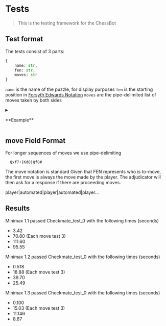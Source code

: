 # Tests

> This is the testing framework for the ChessBot

## Test format

The tests consist of 3 parts:

```python
{
    name: str,
    fen: str,
    moves: str
}
```

`name` is the name of the puzzle, for display purposes
`fen` is the starting position in [Forsyth Edwards Notation](https://en.wikipedia.org/wiki/Forsyth%E2%80%93Edwards_Notation)
`moves` are the pipe-delimited list of moves taken by both sides


<details>
  <summary><p>**Example**</p></summary>
    
    ```csv
    Simple promotion, 8/1P6/1k3K2/8/8/8/8/8 w - - 0 1, b8=Q+
    ```

</details>


## move Field Format

For longer sequences of moves we use pipe-delimiting

```csv
  Qxf7+|Kd8|Qf8#
```

The move notation is standard
Given that FEN represents who is to-move, the first move is always the move made by the player. The adjudicator will then ask for a response if there are proceeding moves.

player|automated|player|automated|player...


## Results

Minimax 1.1 passed Checkmate_test_0 with the following times (seconds)
* 3.42
* 70.80
(Each move test 3)
* 111.60
* 95.55

Minimax 1.2 passed Checkmate_test_0 with the following times (seconds)
* 0.518
* 18.88
(Each move test 3)
* 39.70
* 25.49

Minimax 1.3 passed Checkmate_test_0 with the following times (seconds)
* 0.100
* 15.03
(Each move test 3)
* 11.146
* 8.67